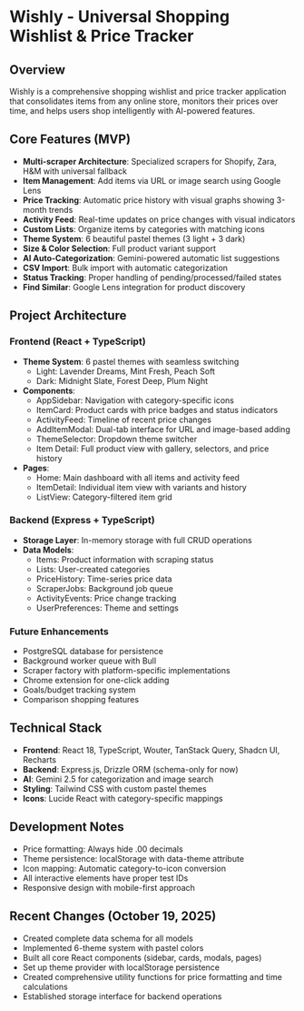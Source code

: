 # Wishly - Universal Shopping Wishlist & Price Tracker

## Overview
Wishly is a comprehensive shopping wishlist and price tracker application that consolidates items from any online store, monitors their prices over time, and helps users shop intelligently with AI-powered features.

## Core Features (MVP)
- **Multi-scraper Architecture**: Specialized scrapers for Shopify, Zara, H&M with universal fallback
- **Item Management**: Add items via URL or image search using Google Lens
- **Price Tracking**: Automatic price history with visual graphs showing 3-month trends
- **Activity Feed**: Real-time updates on price changes with visual indicators
- **Custom Lists**: Organize items by categories with matching icons
- **Theme System**: 6 beautiful pastel themes (3 light + 3 dark)
- **Size & Color Selection**: Full product variant support
- **AI Auto-Categorization**: Gemini-powered automatic list suggestions
- **CSV Import**: Bulk import with automatic categorization
- **Status Tracking**: Proper handling of pending/processed/failed states
- **Find Similar**: Google Lens integration for product discovery

## Project Architecture

### Frontend (React + TypeScript)
- **Theme System**: 6 pastel themes with seamless switching
  - Light: Lavender Dreams, Mint Fresh, Peach Soft
  - Dark: Midnight Slate, Forest Deep, Plum Night
- **Components**:
  - AppSidebar: Navigation with category-specific icons
  - ItemCard: Product cards with price badges and status indicators
  - ActivityFeed: Timeline of recent price changes
  - AddItemModal: Dual-tab interface for URL and image-based adding
  - ThemeSelector: Dropdown theme switcher
  - Item Detail: Full product view with gallery, selectors, and price history
- **Pages**:
  - Home: Main dashboard with all items and activity feed
  - ItemDetail: Individual item view with variants and history
  - ListView: Category-filtered item grid

### Backend (Express + TypeScript)
- **Storage Layer**: In-memory storage with full CRUD operations
- **Data Models**:
  - Items: Product information with scraping status
  - Lists: User-created categories
  - PriceHistory: Time-series price data
  - ScraperJobs: Background job queue
  - ActivityEvents: Price change tracking
  - UserPreferences: Theme and settings

### Future Enhancements
- PostgreSQL database for persistence
- Background worker queue with Bull
- Scraper factory with platform-specific implementations
- Chrome extension for one-click adding
- Goals/budget tracking system
- Comparison shopping features

## Technical Stack
- **Frontend**: React 18, TypeScript, Wouter, TanStack Query, Shadcn UI, Recharts
- **Backend**: Express.js, Drizzle ORM (schema-only for now)
- **AI**: Gemini 2.5 for categorization and image search
- **Styling**: Tailwind CSS with custom pastel themes
- **Icons**: Lucide React with category-specific mappings

## Development Notes
- Price formatting: Always hide .00 decimals
- Theme persistence: localStorage with data-theme attribute
- Icon mapping: Automatic category-to-icon conversion
- All interactive elements have proper test IDs
- Responsive design with mobile-first approach

## Recent Changes (October 19, 2025)
- Created complete data schema for all models
- Implemented 6-theme system with pastel colors
- Built all core React components (sidebar, cards, modals, pages)
- Set up theme provider with localStorage persistence
- Created comprehensive utility functions for price formatting and time calculations
- Established storage interface for backend operations
